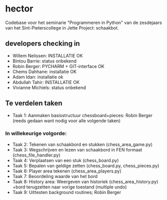 # hector
Codebase voor het seminarie "Programmeren in Python" van de zesdejaars van het Sint-Pieterscollege in Jette 
Project: schaakbot.


## developers checking in 
* Willem Nelissen: INSTALLATIE OK
* Bintou Barrie: status onbekend
* Robin Berger: PYCHARM + GIT-interface OK
* Chems Dahhane: installatie OK
* Adam Idan: installatie ok
* Abdullah Tahir: INSTALLATIE OK
* Vivianne Michiels: status onbekend

## Te verdelen taken
* Taak 1: Aanmaken basisstructuur chessboard+pieces: Robin Berger (reeds gedaan want nodig voor alle volgende taken)
### In willekeurige volgorde:
* Taak 2: Tekenen van schaakbord en stukken (chess_area_game.py)
* Taak 3: Wegschrijven en lezen van schaakbord in FEN formaat (chess_file_handler.py)
* Taak 4: Verplaatsen van een stuk (chess_board.py)
* Taak 5: Bepalen van geldige zetten (chess_board.py, chess_pieces.py)
* Taak 6: Player area tekenen (chess_area_players.py)
* Taak 7: Beoordeling waarde van het bord
* Taak 8: History area: Weergeven van historiek (chess_area_history.py)
    +bord terugzetten naar vorige toestand (multiple undo)
* Taak 9: Uittesten background routines; Robin Berger

